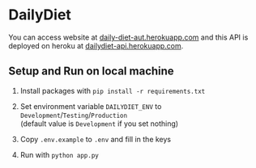 # DailyDiet

You can access website at [daily-diet-aut.herokuapp.com](https://daily-diet-aut.herokuapp.com/)
and this API is deployed on heroku at [dailydiet-api.herokuapp.com](https://dailydiet-api.herokuapp.com/).

## Setup and Run on local machine

1. Install packages with `pip install -r requirements.txt`

2. Set environment variable `DAILYDIET_ENV` to
    `Development`/`Testing`/`Production`  
    (default value is `Development` if you set nothing)

3. Copy `.env.example` to  `.env` and fill in the keys

4. Run with `python app.py`
